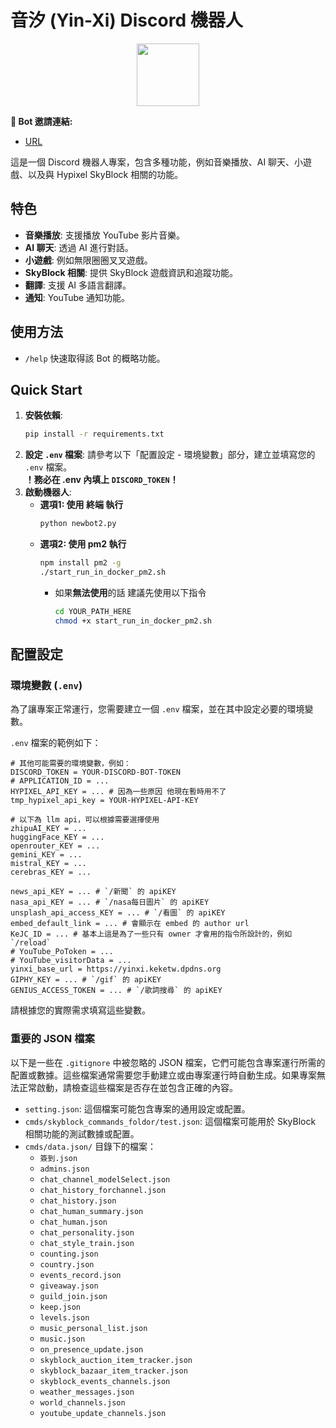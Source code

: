 # 音汐 (Yin-Xi) Discord 機器人
<p align="center">
  <img src="https://github.com/NotKeKe/Discord-Bot-YinXi/blob/main/assests/botself.png?raw=true" width = "100" height = "100"/>
</p>

**🔗 Bot 邀請連結:**
- [URL](https://discord.com/oauth2/authorize?client_id=990798785489825813)

這是一個 Discord 機器人專案，包含多種功能，例如音樂播放、AI 聊天、小遊戲、以及與 Hypixel SkyBlock 相關的功能。

## 特色
*   **音樂播放**: 支援播放 YouTube 影片音樂。
*   **AI 聊天**: 透過 AI 進行對話。
*   **小遊戲**: 例如無限圈圈叉叉遊戲。
*   **SkyBlock 相關**: 提供 SkyBlock 遊戲資訊和追蹤功能。
*   **翻譯**: 支援 AI 多語言翻譯。
*   **通知**: YouTube 通知功能。

## 使用方法
- `/help` 快速取得該 Bot 的概略功能。

## Quick Start

1.  **安裝依賴**:
    ```bash
    pip install -r requirements.txt
    ```
2.  **設定 `.env` 檔案**:
    請參考以下「配置設定 - 環境變數」部分，建立並填寫您的 `.env` 檔案。 <br>
    **！務必在 .env 內填上 `DISCORD_TOKEN`！**
3.  **啟動機器人**: <br>
    - **選項1: 使用 終端 執行**
        ```bash
        python newbot2.py
        ```
    - **選項2: 使用 pm2 執行**
        ```bash
        npm install pm2 -g
        ./start_run_in_docker_pm2.sh
        ```
        - 如果**無法使用**的話 建議先使用以下指令 
            ```bash
            cd YOUR_PATH_HERE
            chmod +x start_run_in_docker_pm2.sh
            ```

## 配置設定

### 環境變數 (`.env`)

為了讓專案正常運行，您需要建立一個 `.env` 檔案，並在其中設定必要的環境變數。

`.env` 檔案的範例如下：

```
# 其他可能需要的環境變數，例如：
DISCORD_TOKEN = YOUR-DISCORD-BOT-TOKEN
# APPLICATION_ID = ...
HYPIXEL_API_KEY = ... # 因為一些原因 他現在暫時用不了
tmp_hypixel_api_key = YOUR-HYPIXEL-API-KEY

# 以下為 llm api，可以根據需要選擇使用
zhipuAI_KEY = ...
huggingFace_KEY = ...
openrouter_KEY = ...
gemini_KEY = ...
mistral_KEY = ...
cerebras_KEY = ...

news_api_KEY = ... # `/新聞` 的 apiKEY
nasa_api_KEY = ... # `/nasa每日圖片` 的 apiKEY
unsplash_api_access_KEY = ... # `/看圖` 的 apiKEY
embed_default_link = ... # 會顯示在 embed 的 author url
KeJC_ID = ... # 基本上這是為了一些只有 owner 才會用的指令所設計的，例如 `/reload`
# YouTube_PoToken = ...
# YouTube_visitorData = ...
yinxi_base_url = https://yinxi.keketw.dpdns.org
GIPHY_KEY = ... # `/gif` 的 apiKEY
GENIUS_ACCESS_TOKEN = ... # `/歌詞搜尋` 的 apiKEY
```

請根據您的實際需求填寫這些變數。

### 重要的 JSON 檔案

以下是一些在 `.gitignore` 中被忽略的 JSON 檔案，它們可能包含專案運行所需的配置或數據。這些檔案通常需要您手動建立或由專案運行時自動生成。如果專案無法正常啟動，請檢查這些檔案是否存在並包含正確的內容。

*   `setting.json`: 這個檔案可能包含專案的通用設定或配置。
*   `cmds/skyblock_commands_foldor/test.json`: 這個檔案可能用於 SkyBlock 相關功能的測試數據或配置。
*   `cmds/data.json/` 目錄下的檔案：
    *   `簽到.json`
    *   `admins.json`
    *   `chat_channel_modelSelect.json`
    *   `chat_history_forchannel.json`
    *   `chat_history.json`
    *   `chat_human_summary.json`
    *   `chat_human.json`
    *   `chat_personality.json`
    *   `chat_style_train.json`
    *   `counting.json`
    *   `country.json`
    *   `events_record.json`
    *   `giveaway.json`
    *   `guild_join.json`
    *   `keep.json`
    *   `levels.json`
    *   `music_personal_list.json`
    *   `music.json`
    *   `on_presence_update.json`
    *   `skyblock_auction_item_tracker.json`
    *   `skyblock_bazaar_item_tracker.json`
    *   `skyblock_events_channels.json`
    *   `weather_messages.json`
    *   `world_channels.json`
    *   `youtube_update_channels.json`
